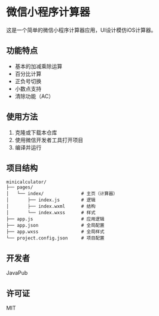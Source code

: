 <!--
 * @Author: JavaPub
 * @Date: 2025-03-08 23:27:07
 * @LastEditors: your name
 * @LastEditTime: 2025-03-09 00:36:41
 * @Description: Here is the JavaPub code base. Search JavaPub on the whole web.
 * @FilePath: /minicalculator/README.md
-->
# 微信小程序计算器

这是一个简单的微信小程序计算器应用，UI设计模仿iOS计算器。

## 功能特点

- 基本的加减乘除运算
- 百分比计算
- 正负号切换
- 小数点支持
- 清除功能（AC）

## 使用方法

1. 克隆或下载本仓库
2. 使用微信开发者工具打开项目
3. 编译并运行

## 项目结构

```
minicalculator/
├── pages/
│   └── index/              # 主页（计算器）
│       ├── index.js        # 逻辑
│       ├── index.wxml      # 结构
│       └── index.wxss      # 样式
├── app.js                  # 应用逻辑
├── app.json                # 全局配置
├── app.wxss                # 全局样式
└── project.config.json     # 项目配置
```

## 开发者

JavaPub

## 许可证

MIT
